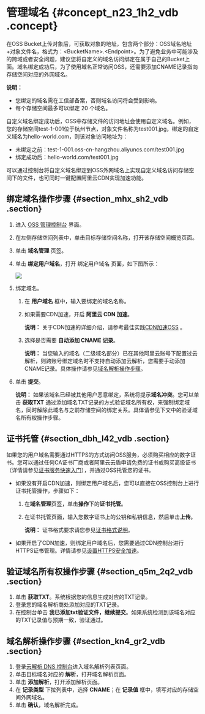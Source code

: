 # 管理域名 {#concept_n23_1h2_vdb .concept}

在OSS Bucket上传对象后，可获取对象的地址，包含两个部分：OSS域名地址+对象文件名，格式为：<BucketName\>.<Endpoint\>。为了避免业务中可能涉及的跨域或者安全问题，建议您将自定义的域名访问绑定在属于自己的Bucket上面。域名绑定成功后，为了使用域名正常访问OSS，还需要添加CNAME记录指向存储空间对应的外网域名。

**说明：** 

-   您绑定的域名需在工信部备案，否则域名访问将会受到影响。
-   每个存储空间最多可以绑定 20 个域名。

自定义域名绑定成功后，OSS中存储文件的访问地址会使用自定义域名。例如，您的存储空间test-1-001位于杭州节点，对象文件名称为test001.jpg，绑定的自定义域名为hello-world.com，则该对象访问地址为：

-   未绑定之前：test-1-001.oss-cn-hangzhou.aliyuncs.com/test001.jpg
-   绑定成功后：hello-world.com/test001.jpg

可以通过控制台将自定义域名绑定到OSS外网域名上实现自定义域名访问存储空间下的文件，也可同时一键配置阿里云CDN实现加速功能。

## 绑定域名操作步骤 {#section_mhx_sh2_vdb .section}

1.  进入 [OSS 管理控制台](https://oss.console.aliyun.com/) 界面。
2.  在左侧存储空间列表中，单击目标存储空间名称，打开该存储空间概览页面。
3.  单击 **域名管理** 页签。
4.  单击 **绑定用户域名**，打开 绑定用户域名 页面，如下图所示：

    ![](http://static-aliyun-doc.oss-cn-hangzhou.aliyuncs.com/assets/img/4746/1703_zh-CN.png)

5.  绑定域名。
    1.  在 **用户域名** 框中，输入要绑定的域名名称。
    2.  如果需要CDN加速，开启 **阿里云 CDN 加速**。

        **说明：** 关于CDN加速的详细介绍，请参考最佳实践[CDN加速OSS](../intl.zh-CN/最佳实践/存储空间管理/CDN加速OSS.md#) 。

    3.  选择是否需要 **自动添加 CNAME 记录**。

        **说明：** 当您输入的域名（二级域名部分）已在其他阿里云账号下配置过云解析，则跨账号绑定域名时不支持自动添加云解析，您需要手动添加CNAME记录。具体操作请参见[域名解析操作步骤](#section_kn4_gr2_vdb)。

6.  单击 **提交**。

    **说明：** 如果该域名已经被其他用户恶意绑定，系统将提示**域名冲突**。您可以单击 **获取TXT** 通过添加域名TXT记录的方式验证域名所有权，来强制绑定域名，同时解除此域名与之前存储空间的绑定关系。具体请参见下文中的验证域名所有权操作步骤。


## 证书托管 {#section_dbh_l42_vdb .section}

如果您的用户域名需要通过HTTPS的方式访问OSS服务，必须购买相应的数字证书。您可以通过任何CA证书厂商或者阿里云云盾申请免费的证书或购买高级证书（详情请参见[证书服务快速入门](https://www.alibabacloud.com/help/zh/doc-detail/28547.htm)），并通过OSS托管您的证书。

-   如果没有开启CDN加速，则绑定用户域名后，您可以直接在OSS控制台上进行证书托管操作，步骤如下：
    1.  在**域名管理**页签，单击**操作**下的**证书托管**。
    2.  在证书托管页面，输入您数字证书上的公钥和私钥信息，然后单击**上传**。

        **说明：** 证书格式要求请您参见[证书格式说明](https://www.alibabacloud.com/help/zh/doc-detail/66710.htm)。

-   如果开启了CDN加速，则绑定用户域名后，您需要通过CDN控制台进行HTTPS证书管理。详情请参见[设置HTTPS安全加速](https://www.alibabacloud.com/help/zh/doc-detail/27118.htm)。

## 验证域名所有权操作步骤 {#section_q5m_2q2_vdb .section}

1.  单击 **获取TXT**。系统根据您的信息生成对应的TXT记录。
2.  登录您的域名解析商处添加对应的TXT记录。
3.  在控制台单击 **我已添加txt验证文件，继续提交**。如果系统检测到该域名对应的TXT记录值与预期一致，验证通过。

## 域名解析操作步骤 {#section_kn4_gr2_vdb .section}

1.  登录[云解析 DNS 控制台](https://netcn.console.aliyun.com/core/domain/tclist?spm=a2c4g.11186623.2.11.uhGQXh)进入域名解析列表页面。
2.  单击目标域名对应的 **解析**，打开域名解析页面。
3.  单击 **添加解析**，打开添加解析页面。
4.  在 **记录类型** 下拉列表中，选择 **CNAME**；在 **记录值** 框中，填写对应的存储空间外网域名。
5.  单击 **确认**，域名解析完成。

